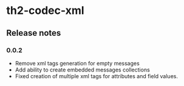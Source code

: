 # th2-codec-xml

## Release notes

### 0.0.2
+ Remove xml tags generation for empty messages
+ Add ability to create embedded messages collections
+ Fixed creation of multiple xml tags for attributes and field values.